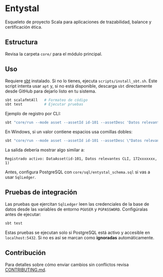 # Entystal

Esqueleto de proyecto Scala para aplicaciones de trazabilidad, balance y certificación ética.

## Estructura

Revisa la carpeta `core/` para el módulo principal.

## Uso

Requiere [sbt](https://www.scala-sbt.org/) instalado.
Si no lo tienes, ejecuta `scripts/install_sbt.sh`. Este script intenta usar `apt`
y, si no está disponible, descarga `sbt` directamente desde GitHub para dejarlo
listo en tu sistema.

```bash
sbt scalafmtAll   # Formateo de código
sbt test          # Ejecutar pruebas
```

Ejemplo de registro por CLI:

```bash
sbt "core/run --mode asset --assetId id-101 --assetDesc 'Datos relevantes CLI'"
```

En Windows, si un valor contiene espacios usa comillas dobles:

```cmd
sbt "core/run --mode asset --assetId id-101 --assetDesc \"Datos relevantes CLI\""
```

La salida debería mostrar algo similar a:

```
Registrado activo: DataAsset(id-101, Datos relevantes CLI, 172xxxxxxx, 1)
```

Antes, configura PostgreSQL con `core/sql/entystal_schema.sql` si vas a usar `SqlLedger`.

## Pruebas de integración

Las pruebas que ejercitan `SqlLedger` leen las credenciales de la base de datos
desde las variables de entorno `PGUSER` y `PGPASSWORD`. Configúralas antes de
ejecutar:

```bash
sbt test
```

Estas pruebas se ejecutan solo si PostgreSQL está activo y accesible en
`localhost:5432`. Si no es así se marcan como **ignoradas** automáticamente.

## Contribución

Para detalles sobre cómo enviar cambios sin conflictos revisa [CONTRIBUTING.md](CONTRIBUTING.md).
